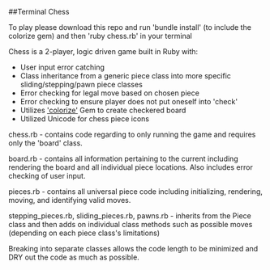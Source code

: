 ##Terminal Chess

To play please download this repo and run 'bundle install' (to include the colorize gem) and then 'ruby chess.rb' in your terminal

Chess is a 2-player, logic driven game built in Ruby with:
* User input error catching
* Class inheritance from a generic piece class into more specific sliding/stepping/pawn piece classes
* Error checking for legal move based on chosen piece
* Error checking to ensure player does not put oneself into 'check'
* Utilizes ['colorize'](https://github.com/fazibear/colorize) Gem to create checkered board
* Utilized Unicode for chess piece icons

chess.rb - contains code regarding to only running the game and requires only the 'board' class.

board.rb - contains all information pertaining to the current including rendering the board and all individual piece locations.  Also includes error checking of user input.

pieces.rb - contains all universal piece code including initializing, rendering, moving, and identifying valid moves.

stepping_pieces.rb, sliding_pieces.rb, pawns.rb - inherits from the Piece class and then adds on individual class methods such as possible moves (depending on each piece class's limitations)

Breaking into separate classes allows the code length to be minimized and DRY out the code as much as possible.
